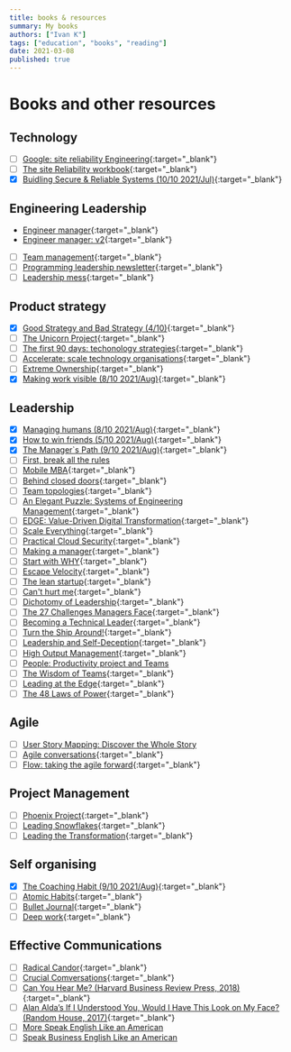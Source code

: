```yaml
---
title: books & resources
summary: My books
authors: ["Ivan K"]
tags: ["education", "books", "reading"]
date: 2021-03-08
published: true
---
```


# Books and other resources

## Technology

- [ ] [Google: site reliability Engineering](https://landing.google.com/sre/sre-book/toc/){:target="_blank"}
- [ ] [The site Reliability workbook](https://sre.google/workbook/table-of-contents/){:target="_blank"}
- [X] [Buidling Secure & Reliable Systems (10/10 2021/Jul)][secure-reliable]{:target="_blank"}

## Engineering Leadership

- [Engineer manager](https://github.com/ryanburgess/engineer-manager){:target="_blank"}
- [Engineer manager: v2](https://github.com/charlax/engineering-management){:target="_blank"}
- [ ] [Team management](https://github.com/kdeldycke/awesome-engineering-team-management#engineering-managers){:target="_blank"}
- [ ] [Programming leadership newsletter](https://marcusblankenship.com/category/blog/daily-writing/){:target="_blank"}
- [ ] [Leadership mess][leadership-mess]{:target="_blank"}

## Product strategy

- [x] [Good Strategy and Bad Strategy (4/10)][good-bad-strategy]{:target="_blank"}
- [ ] [The Unicorn Project][unicorn-project]{:target="_blank"}
- [ ] [The first 90 days: techonology strategies][first-90-days]{:target="_blank"}
- [ ] [Accelerate: scale technology organisations][accelerate]{:target="_blank"}
- [ ] [Extreme Ownership](https://www.amazon.co.uk/Extreme-Ownership-Jocko-Willink/dp/1250067057){:target="_blank"}
- [X] [Making work visible (8/10 2021/Aug)][making-work-visible]{:target="_blank"}

## Leadership

- [X] [Managing humans (8/10 2021/Aug)](https://github.com/ivankatliarchuk/managing-humans){:target="_blank"}
- [X] [How to win friends (5/10 2021/Aug)](https://www.goodreads.com/book/show/4865.How_to_Win_Friends_and_Influence_People){:target="_blank"}
- [X] [The Manager`s Path (9/10 2021/Aug)](https://www.amazon.co.uk/Manager%60s-Path-Camille-Fournier/dp/1491973897){:target="_blank"}
- [ ] [First, break all the rules](https://www.amazon.co.uk/First-Break-All-Rules-Differently-ebook/dp/B01E7LH8E8/ref=sr_1_1?_encoding=UTF8&dchild=1&keywords=First%2C+Break+All+the+Rules%3A+What+the+World%27s+Greatest+Managers+Do+Differently&qid=1628839787&s=digital-text&sr=1-1)
- [ ] [Mobile MBA](https://www.amazon.com/Mobile-MBA-Skills-Further-Faster/dp/0273750216){:target="_blank"}
- [ ] [Behind closed doors](){:target="_blank"}
- [ ] [Team topologies](https://teamtopologies.com/book){:target="_blank"}
- [ ] [An Elegant Puzzle: Systems of Engineering Management][elegant-puzzle]{:target="_blank"}
- [ ] [EDGE: Value-Driven Digital Transformation][edge-value-driven]{:target="_blank"}
- [ ] [Scale Everything](https://github.com/binhnguyennus/awesome-scalability){:target="_blank"}
- [ ] [Practical Cloud Security](https://www.oreilly.com/library/view/practical-cloud-security/9781492037507){:target="_blank"}
- [ ] [Making a manager](https://www.amazon.co.uk/Making-Manager-What-Everyone-Looks/dp/0753552892){:target="_blank"}
- [ ] [Start with WHY](https://simonsinek.com/product/start-with-why/){:target="_blank"}
- [ ] [Escape Velocity](){:target="_blank"}
- [ ] [The lean startup](){:target="_blank"}
- [ ] [Can't hurt me](https://davidgoggins.com/book/){:target="_blank"}
- [ ] [Dichotomy of Leadership](https://www.amazon.co.uk/Dichotomy-Leadership-Jocko-Willink/dp/1250195772){:target="_blank"}
- [ ] [The 27 Challenges Managers Face](https://www.amazon.com/Challenges-Managers-Face-Step-Step/dp/111872559X/ref=sr_1_fkmr2_1?ie=UTF8&qid=1546614819&sr=8-1-fkmr2&keywords=37+challenges+managers+face){:target="_blank"}
- [ ] [Becoming a Technical Leader](https://www.amazon.com/Becoming-Technical-Leader-Problem-Solving-Approach/dp/0932633021){:target="_blank"}
- [ ] [Turn the Ship Around!](https://www.amazon.co.uk/Turn-Ship-Around-Building-Breaking/dp/1591846404){:target="_blank"}
- [ ] [Leadership and Self-Deception](https://www.amazon.co.uk/Leadership-Self-Deception-Getting-out-Box/dp/0141030062){:target="_blank"}
- [ ] [High Output Management](https://www.amazon.co.uk/High-Output-Management-Andrew-Grove/dp/0679762884){:target="_blank"}
- [ ] [People: Productivity project and Teams](https://www.amazon.com/Peopleware-Productive-Projects-Teams-Second/dp/0932633439)
- [ ] [The Wisdom of Teams](https://www.amazon.co.uk/Wisdom-Teams-Creating-High-Performance-Organization-ebook/dp/B004OC07B2){:target="_blank"}
- [ ] [Leading at the Edge](https://www.amazon.co.uk/Leading-Edge-Leadership-Extraordinary-Shackletons/dp/0814405436){:target="_blank"}
- [ ] [The 48 Laws of Power](https://www.amazon.com/48-Laws-Power-Robert-Greene/dp/0140280197){:target="_blank"}

## Agile

- [ ] [User Story Mapping: Discover the Whole Story](https://www.amazon.co.uk/User-Story-Mapping-Discover-Product/dp/1491904909)
- [ ] [Agile conversations](https://itrevolution.com/agile-conversations/){:target="_blank"}
- [ ] [Flow: taking the agile forward](){:target="_blank"}

## Project Management

- [ ] [Phoenix Project](https://www.amazon.com/Phoenix-Project-DevOps-Helping-Business/dp/0988262592){:target="_blank"}
- [ ] [Leading Snowflakes](http://leadingsnowflakes.com/){:target="_blank"}
- [ ] [Leading the Transformation](https://itrevolution.com/leading-the-transformation-book/){:target="_blank"}

## Self organising

- [X] [The Coaching Habit (9/10 2021/Aug)](https://boxofcrayons.com/the-coaching-habit-book/){:target="_blank"}
- [ ] [Atomic Habits](https://jamesclear.com/atomic-habits){:target="_blank"}
- [ ] [Bullet Journal](https://bulletjournal.com/pages/book){:target="_blank"}
- [ ] [Deep work](https://www.calnewport.com/books/deep-work){:target="_blank"}

## Effective Communications

- [ ] [Radical Candor](https://www.radicalcandor.com/the-book){:target="_blank"}
- [ ] [Crucial Comversations](https://www.goodreads.com/book/show/15014.Crucial_Conversations){:target="_blank"}
- [ ] [Can You Hear Me? (Harvard Business Review Press, 2018) ](){:target="_blank"}
- [ ] [Alan Alda’s If I Understood You, Would I Have This Look on My Face? (Random House, 2017)](){:target="_blank"}
- [ ] [More Speak English Like an American](https://www.amazon.co.uk/More-Speak-English-Like-American/dp/B007QUYNR8)
- [ ] [Speak Business English Like an American](https://www.amazon.co.uk/Speak-Business-English-Like-American/dp/0972530061)

<!-- resources -->
[good-bad-strategy]: https://www.goodreads.com/book/show/11721966-good-strategy-bad-strategy
[first-90-days]: https://www.amazon.com/First-90-Days-Strategies-Expanded/dp/1422188612/ref=sr_1_1?ie=UTF8&qid=1546614786&sr=8-1&keywords=the+first+90+days
[accelerate]: https://www.amazon.com/Accelerate-Software-Performing-Technology-Organizations-ebook/dp/B07B9F83WM/ref=sr_1_1?s=books&ie=UTF8&qid=1532354658&sr=1-1&keywords=accelerate+devops
[tech-strategies]: https://www.amazon.com/First-Days-Updated-Expanded-Strategies-ebook/dp/B00B6U63ZE/ref=sr_1_1?s=digital-text&ie=UTF8&qid=1532438854&sr=1-1&keywords=the+first+90+days
[secure-reliable]: https://static.googleusercontent.com/media/sre.google/en//static/pdf/building_secure_and_reliable_systems.pdf
[elegant-puzzle]: https://www.amazon.co.uk/Elegant-Puzzle-Systems-Engineering-Management-ebook/dp/B07QYCHJ7V
[edge-value-driven]: https://www.amazon.co.uk/dp/B07WFL74JR/ref=pe_385721_48721101_TE_M1DP
[unicorn-project]: https://www.amazon.co.uk/Unicorn-Project-Developers-Disruption-Thriving-ebook/dp/B07QT9QR41/
[leadership-mess]: https://johnpcutler.github.io/tbm2020/#tbm-35-53-basic-prioritization-questions-and-when-to-converge-on-a-solution
[making-work-visible]: https://www.amazon.co.uk/Making-Work-Visible-Exposing-Optimize-ebook/dp/B076BYZ6VN/ref=pd_vtp_3/262-5799718-7275217?pd_rd_w=NeQt3&pf_rd_p=f8be2100-4de3-46b4-9cb2-76b688b54cf4&pf_rd_r=50VE3ZVWH207RTN0CC7G&pd_rd_r=a7501f02-1a00-4a91-a399-7bf282c6d845&pd_rd_wg=Cs0Wx&pd_rd_i=B076BYZ6VN&psc=1
<!-- https://ebookcentral.proquest.com/lib/open/detail.action?pq-origsite=primo&docID=1743239 -->
<!-- https://www.ebooks.com/en-gb/book/725888/good-strategy-bad-strategy/richard-rumelt/ -->
